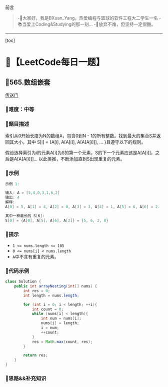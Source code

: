 前言
> -🏀大家好，我是BXuan_Yang，热爱编程与篮球的软件工程大二学生一名
> -📚当爱上Coding&Studying的那一刻...
> -🏃‍放弃不难，但坚持一定很酷。
---

[toc]

# 🍔【LeetCode每日一题】

##  🍟565.数组嵌套

[传送门](https://leetcode.cn/problems/array-nesting/)

### 🍕难度：中等

### 🌭题目描述

索引从0开始长度为N的数组A，包含0到N - 1的所有整数。找到最大的集合S并返回其大小，其中 S[i] = {A[i], A[A[i]], A[A[A[i]]], ... }且遵守以下的规则。

假设选择索引为i的元素A[i]为S的第一个元素，S的下一个元素应该是A[A[i]]，之后是A[A[A[i]]]... 以此类推，不断添加直到S出现重复的元素。


### 🍿示例 

```java
示例 1:

输入: A = [5,4,0,3,1,6,2]
输出: 4
解释: 
A[0] = 5, A[1] = 4, A[2] = 0, A[3] = 3, A[4] = 1, A[5] = 6, A[6] = 2.

其中一种最长的 S[K]:
S[0] = {A[0], A[5], A[6], A[2]} = {5, 6, 2, 0}
```

### 🥓提示

- `1 <= nums.length <= 105`
- `0 <= nums[i] < nums.length`
- `A`中不含有重复的元素。

### 🧇代码示例

```java
class Solution {
    public int arrayNesting(int[] nums) {
        int res = 0;
        int length = nums.length;

        for (int i = 0; i < length; ++i){
            int count = 0;
            while (nums[i] < length){
                int num = nums[i];
                nums[i] = length;
                i = num;
                ++count;
            }
            res = Math.max(count, res);
        }

        return res;
    }
}
```
### 🧀思路&&补充知识